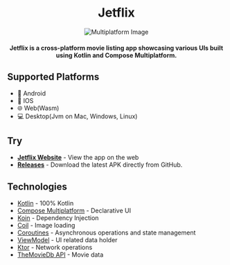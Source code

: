 <h1 align="center">Jetflix</h1>
<p align="center">
  <img src="https://imgur.com/Em1iqJx.png" alt="Multiplatform Image"/>
</p>
<h4 align="center">
Jetflix is a cross-platform movie listing app showcasing various UIs built using Kotlin and Compose Multiplatform.
</h4>

## Supported Platforms
- 🤖 Android
- 🍏 IOS
- 🌐 Web(Wasm)
- 💻 Desktop(Jvm on Mac, Windows, Linux)

## Try
- **[Jetflix Website](https://yasinkacmaz.github.io/jetflix)** - View the app on the web
- **[Releases](https://github.com/yasinkacmaz/jetflix/releases)** - Download the latest APK directly from GitHub.

## Technologies

- [Kotlin](https://kotlinlang.org/) - 100% Kotlin
- [Compose Multiplatform](https://github.com/JetBrains/compose-multiplatform) - Declarative UI
- [Koin](https://github.com/InsertKoinIO/koin) - Dependency Injection
- [Coil](https://github.com/coil-kt/coil) - Image loading
- [Coroutines](https://github.com/Kotlin/kotlinx.coroutines) - Asynchronous operations and state management
- [ViewModel](https://developer.android.com/topic/libraries/architecture/viewmodel) - UI related data holder
- [Ktor](https://github.com/ktorio/ktor) - Network operations
- [TheMovieDb API](https://developers.themoviedb.org/3) - Movie data
